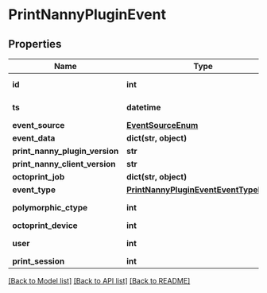 # PrintNannyPluginEvent


## Properties
Name | Type | Description | Notes
------------ | ------------- | ------------- | -------------
**id** | **int** |  | [optional] [readonly] 
**ts** | **datetime** |  | [optional] [readonly] 
**event_source** | [**EventSourceEnum**](EventSourceEnum.md) |  | [optional] 
**event_data** | **dict(str, object)** |  | [optional] 
**print_nanny_plugin_version** | **str** |  | 
**print_nanny_client_version** | **str** |  | 
**octoprint_job** | **dict(str, object)** |  | [optional] 
**event_type** | [**PrintNannyPluginEventEventTypeEnum**](PrintNannyPluginEventEventTypeEnum.md) |  | 
**polymorphic_ctype** | **int** |  | [optional] [readonly] 
**octoprint_device** | **int** |  | 
**user** | **int** |  | [optional] [readonly] 
**print_session** | **int** |  | [optional] 

[[Back to Model list]](../README.md#documentation-for-models) [[Back to API list]](../README.md#documentation-for-api-endpoints) [[Back to README]](../README.md)



